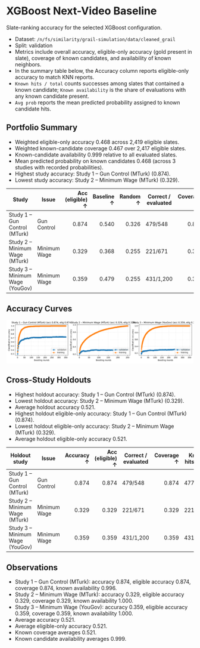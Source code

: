 # XGBoost Next-Video Baseline

Slate-ranking accuracy for the selected XGBoost configuration.

- Dataset: `/n/fs/similarity/grail-simulation/data/cleaned_grail`
- Split: validation
- Metrics include overall accuracy, eligible-only accuracy (gold present in slate), coverage of known candidates, and availability of known neighbors.
- In the summary table below, the Accuracy column reports eligible-only accuracy to match KNN reports.
- `Known hits / total` counts successes among slates that contained a known candidate; `Known availability` is the share of evaluations with any known candidate present.
- `Avg prob` reports the mean predicted probability assigned to known candidate hits.

## Portfolio Summary

- Weighted eligible-only accuracy 0.468 across 2,419 eligible slates.
- Weighted known-candidate coverage 0.467 over 2,417 eligible slates.
- Known-candidate availability 0.999 relative to all evaluated slates.
- Mean predicted probability on known candidates 0.468 (across 3 studies with recorded probabilities).
- Highest study accuracy: Study 1 – Gun Control (MTurk) (0.874).
- Lowest study accuracy: Study 2 – Minimum Wage (MTurk) (0.329).

| Study | Issue | Acc (eligible) ↑ | Baseline ↑ | Random ↑ | Correct / evaluated | Coverage ↑ | Known hits / total | Known availability ↑ | Avg prob ↑ |
| --- | --- | ---: | ---: | ---: | --- | ---: | --- | ---: | ---: |
| Study 1 – Gun Control (MTurk) | Gun Control | 0.874 | 0.540 | 0.326 | 479/548 | 0.874 | 477/546 | 0.996 | 0.610 |
| Study 2 – Minimum Wage (MTurk) | Minimum Wage | 0.329 | 0.368 | 0.255 | 221/671 | 0.329 | 221/671 | 1.000 | 0.360 |
| Study 3 – Minimum Wage (YouGov) | Minimum Wage | 0.359 | 0.479 | 0.255 | 431/1,200 | 0.359 | 431/1,200 | 1.000 | 0.435 |

## Accuracy Curves

![Slate accuracy overview](curves/accuracy_overview.png)

## Cross-Study Holdouts

- Highest holdout accuracy: Study 1 – Gun Control (MTurk) (0.874).
- Lowest holdout accuracy: Study 2 – Minimum Wage (MTurk) (0.329).
- Average holdout accuracy 0.521.
- Highest holdout eligible-only accuracy: Study 1 – Gun Control (MTurk) (0.874).
- Lowest holdout eligible-only accuracy: Study 2 – Minimum Wage (MTurk) (0.329).
- Average holdout eligible-only accuracy 0.521.

| Holdout study | Issue | Accuracy ↑ | Acc (eligible) ↑ | Correct / evaluated | Coverage ↑ | Known hits / total | Known availability ↑ | Avg prob ↑ |
| --- | --- | ---: | ---: | --- | ---: | --- | ---: | ---: |
| Study 1 – Gun Control (MTurk) | Gun Control | 0.874 | 0.874 | 479/548 | 0.874 | 477/546 | 0.996 | 0.610 |
| Study 2 – Minimum Wage (MTurk) | Minimum Wage | 0.329 | 0.329 | 221/671 | 0.329 | 221/671 | 1.000 | 0.360 |
| Study 3 – Minimum Wage (YouGov) | Minimum Wage | 0.359 | 0.359 | 431/1,200 | 0.359 | 431/1,200 | 1.000 | 0.435 |

## Observations

- Study 1 – Gun Control (MTurk): accuracy 0.874, eligible accuracy 0.874, coverage 0.874, known availability 0.996.
- Study 2 – Minimum Wage (MTurk): accuracy 0.329, eligible accuracy 0.329, coverage 0.329, known availability 1.000.
- Study 3 – Minimum Wage (YouGov): accuracy 0.359, eligible accuracy 0.359, coverage 0.359, known availability 1.000.
- Average accuracy 0.521.
- Average eligible-only accuracy 0.521.
- Known coverage averages 0.521.
- Known candidate availability averages 0.999.
